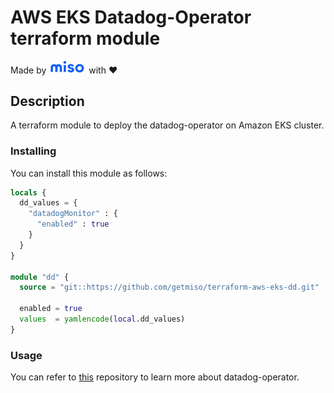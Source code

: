 # AWS EKS Datadog-Operator terraform module

Made by <img src="logo.png" width="60" margin alt="Miso"> with ❤️

## Description

A terraform module to deploy the datadog-operator on Amazon EKS cluster.

### Installing

You can install this module as follows:

```tf
locals {
  dd_values = {
    "datadogMonitor" : {
      "enabled" : true
    }
  }
}

module "dd" {
  source = "git::https://github.com/getmiso/terraform-aws-eks-dd.git"

  enabled = true
  values  = yamlencode(local.dd_values)
}

```

### Usage
You can refer to [this](https://artifacthub.io/packages/helm/datadog/datadog-operator) repository to learn more about datadog-operator.